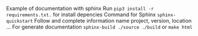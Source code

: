 Example of documentation with sphinx
Run `pip3 install -r requirements.txt.` for install depencies
Command for Sphinx `sphinx-quickstart`
Follow and complete information name project, version, location ...
For generate documentation `sphinx-build ./source ./build` or `make html`


